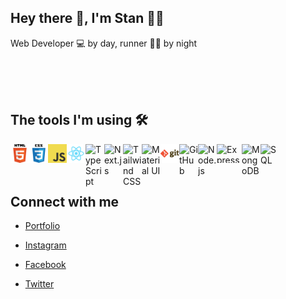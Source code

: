 ## Hey there 👋, I'm Stan 👨‍💻

Web Developer 💻 by day, runner 🏃‍♂ by night  

<br/>
<br/>
<br/>

## The tools I'm using 🛠

<img align="left" alt="HTML5" width="30px" src="https://raw.githubusercontent.com/github/explore/80688e429a7d4ef2fca1e82350fe8e3517d3494d/topics/html/html.png"/> 
<img align="left" alt="CSS3" width="30px" src="https://raw.githubusercontent.com/github/explore/80688e429a7d4ef2fca1e82350fe8e3517d3494d/topics/css/css.png" />
<img align="left" alt="JavaScript" width="30px" src="https://raw.githubusercontent.com/github/explore/80688e429a7d4ef2fca1e82350fe8e3517d3494d/topics/javascript/javascript.png" />
<img align="left" alt="React" width="30px" src="https://raw.githubusercontent.com/github/explore/80688e429a7d4ef2fca1e82350fe8e3517d3494d/topics/react/react.png" />
<img align="left" alt="TypeScript" width="30px" src="https://iconape.com/wp-content/png_logo_vector/typescript.png"/>
<img align="left" alt="Next.js" width="30px" src="https://miro.medium.com/v2/resize:fit:650/1*Hva7hcsFWulFUPhrEWui1A.jpeg"/>
<img align="left" alt="Tailwind CSS" width="30px" src="https://upload.wikimedia.org/wikipedia/commons/thumb/d/d5/Tailwind_CSS_Logo.svg/2048px-Tailwind_CSS_Logo.svg.png"/>
<img align="left" alt="Material UI" width="30px" src="https://v4.mui.com/static/logo.png"/>
<img align="left" alt="Git" width="30px" src="https://raw.githubusercontent.com/github/explore/80688e429a7d4ef2fca1e82350fe8e3517d3494d/topics/git/git.png" />
<img align="left" alt="GitHub" width="30px" src="https://www.kindpng.com/picc/m/255-2558173_github-logo-png-transparent-png.png" />
<img align="left" alt="Node.js" width="30px" src="https://static-00.iconduck.com/assets.00/node-js-icon-454x512-nztofx17.png"/>
<img align="left" alt="Express.js" width="40px" height="30px" src="https://user-images.githubusercontent.com/46530103/149555472-2e2ed369-9011-496e-9fe5-69facdf534e8.png"/>
<img align="left" style="margin-bottom:20px" alt="MongoDB" width="30px" src="https://g.foolcdn.com/art/companylogos/square/mdb.png"/>
<img align="left" style="margin-bottom:20px" alt="SQL" width="30px" src="https://c0.klipartz.com/pngpicture/170/924/gratis-png-base-de-datos-de-microsoft-sql-server-sql-microsoft-azure-sql-thumbnail.png"/>

<br/>
<br/>
<br/>

## Connect with me


- [Portfolio](https://standimitrov.vercel.app/)

- [Instagram](https://www.instagram.com/stanimitrov/)

- [Facebook](https://www.facebook.com/stanimir.dimitrov.5494)

- [Twitter](https://twitter.com/standimitrovv)


